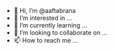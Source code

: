 - 👋 Hi, I’m @aaftabrana
- 👀 I’m interested in ...
- 🌱 I’m currently learning ...
- 💞️ I’m looking to collaborate on ...
- 📫 How to reach me ...

<!---
aaftabrana/aaftabrana is a ✨ special ✨ repository because its `README.md` (this file) appears on your GitHub profile.
You can click the Preview link to take a look at your changes.
--->
